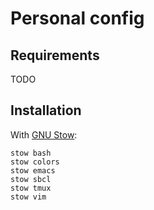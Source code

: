 Personal config
===

Requirements
---
TODO

Installation
---
With [GNU Stow](https://www.gnu.org/software/stow/):
```shell
stow bash
stow colors
stow emacs
stow sbcl
stow tmux
stow vim
```

